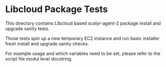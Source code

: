 # Libcloud Package Tests

This directory contains Libcloud based scalyr-agent-2 package install and
upgrade sanity tests.

Those tests spin up a new temporary EC2 instance and run basic installer
fresh install and upgrade sanity checks.

For example usage and which variables need to be set, please refer to the
script file modul level docstring.
